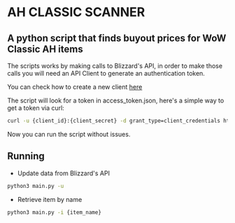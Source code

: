 # AH CLASSIC SCANNER
## A python script that finds buyout prices for WoW Classic AH items

The scripts works by making calls to Blizzard's API, in order to make those calls you will need an API Client to generate an authentication token.

You can check how to create a new client [here](https://develop.battle.net/documentation/guides/getting-started)

The script will look for a token in access_token.json, here's a simple way to get a token via curl:

```sh
curl -u {client_id}:{client_secret} -d grant_type=client_credentials https://us.battle.net/oauth/token >> access_token.json
```

Now you can run the script without issues.

## Running
* Update data from Blizzard's API
```sh
python3 main.py -u
``` 

* Retrieve item by name
```sh
python3 main.py -i {item_name}
```
